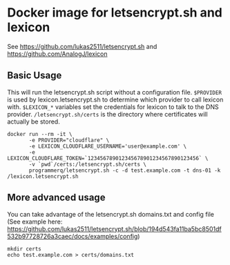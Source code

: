 # Docker image for letsencrypt.sh and lexicon

See https://github.com/lukas2511/letsencrypt.sh and https://github.com/AnalogJ/lexicon

## Basic Usage

This will run the letsencrypt.sh script without a configuration file.
`$PROVIDER` is used by lexicon.letsencrypt.sh to determine which provider to
call lexicon with. `$LEXICON_*` variables set the credentials for lexicon to
talk to the DNS provider. `/letsencrypt.sh/certs` is the directory where
certificates will actually be stored.

    docker run --rm -it \
           -e PROVIDER="cloudflare" \
           -e LEXICON_CLOUDFLARE_USERNAME='user@example.com' \
           -e LEXICON_CLOUDFLARE_TOKEN=`123456789012345678901234567890123456` \
           -v `pwd`/certs:/letsencrypt.sh/certs \
           programmerq/letsencrypt.sh -c -d test.example.com -t dns-01 -k /lexicon.letsencrypt.sh


## More advanced usage

You can take advantage of the letsencrypt.sh domains.txt and config file (See
example here:
https://github.com/lukas2511/letsencrypt.sh/blob/194d543fa11ba5bc8501df532b97728726a3caec/docs/examples/config)


    mkdir certs
    echo test.example.com > certs/domains.txt
